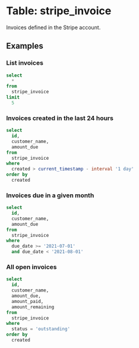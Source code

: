 # Table: stripe_invoice

Invoices defined in the Stripe account.

## Examples

### List invoices

```sql
select
  *
from
  stripe_invoice
limit
  5
```

### Invoices created in the last 24 hours

```sql
select
  id,
  customer_name,
  amount_due
from
  stripe_invoice
where
  created > current_timestamp - interval '1 day'
order by
  created
```

### Invoices due in a given month

```sql
select
  id,
  customer_name,
  amount_due
from
  stripe_invoice
where
  due_date >= '2021-07-01'
  and due_date < '2021-08-01'
```

### All open invoices

```sql
select
  id,
  customer_name,
  amount_due,
  amount_paid,
  amount_remaining
from
  stripe_invoice
where
  status = 'outstanding'
order by
  created
```
